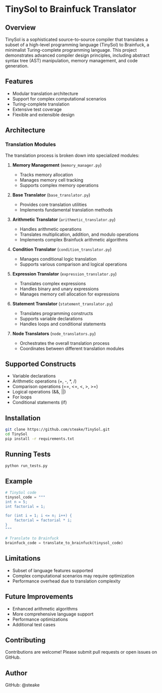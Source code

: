 # TinySol to Brainfuck Translator

## Overview

TinySol is a sophisticated source-to-source compiler that translates a subset of a high-level programming language (TinySol) to Brainfuck, a minimalist Turing-complete programming language. This project demonstrates advanced compiler design principles, including abstract syntax tree (AST) manipulation, memory management, and code generation.

## Features

- Modular translation architecture
- Support for complex computational scenarios
- Turing-complete translation
- Extensive test coverage
- Flexible and extensible design

## Architecture

### Translation Modules

The translation process is broken down into specialized modules:

1. **Memory Management** (`memory_manager.py`)
   - Tracks memory allocation
   - Manages memory cell tracking
   - Supports complex memory operations

2. **Base Translator** (`base_translator.py`)
   - Provides core translation utilities
   - Implements fundamental translation methods

3. **Arithmetic Translator** (`arithmetic_translator.py`)
   - Handles arithmetic operations
   - Translates multiplication, addition, and modulo operations
   - Implements complex Brainfuck arithmetic algorithms

4. **Condition Translator** (`condition_translator.py`)
   - Manages conditional logic translation
   - Supports various comparison and logical operations

5. **Expression Translator** (`expression_translator.py`)
   - Translates complex expressions
   - Handles binary and unary expressions
   - Manages memory cell allocation for expressions

6. **Statement Translator** (`statement_translator.py`)
   - Translates programming constructs
   - Supports variable declarations
   - Handles loops and conditional statements

7. **Node Translators** (`node_translators.py`)
   - Orchestrates the overall translation process
   - Coordinates between different translation modules

## Supported Constructs

- Variable declarations
- Arithmetic operations (+, -, *, /)
- Comparison operations (==, <=, <, >, >=)
- Logical operations (&&, ||)
- For loops
- Conditional statements (if)

## Installation

```bash
git clone https://github.com/steake/TinySol.git
cd TinySol
pip install -r requirements.txt
```

## Running Tests

```bash
python run_tests.py
```

## Example

```python
# TinySol code
tinysol_code = """
int n = 5;
int factorial = 1;

for (int i = 1; i <= n; i++) {
    factorial = factorial * i;
}
"""

# Translate to Brainfuck
brainfuck_code = translate_to_brainfuck(tinysol_code)
```

## Limitations

- Subset of language features supported
- Complex computational scenarios may require optimization
- Performance overhead due to translation complexity

## Future Improvements

- Enhanced arithmetic algorithms
- More comprehensive language support
- Performance optimizations
- Additional test cases

## Contributing

Contributions are welcome! Please submit pull requests or open issues on GitHub.


## Author

GitHub: @steake
